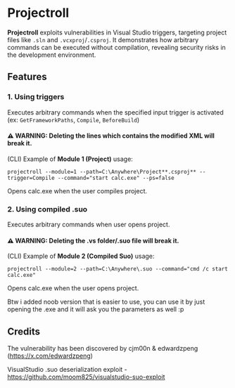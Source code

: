 # Projectroll

**Projectroll** exploits vulnerabilities in Visual Studio triggers, targeting project files like `.sln` and `.vcxproj`/`.csproj`. It demonstrates how arbitrary commands can be executed without compilation, revealing security risks in the development environment.

## Features

### 1. **Using triggers**

Executes arbitrary commands when the specified input trigger is activated (ex: `GetFrameworkPaths`, `Compile`, `BeforeBuild`)

#### ⚠️ WARNING: Deleting the lines which contains the modified XML will break it.

(CLI) Example of **Module 1 (Project)** usage: 
```
projectroll --module=1 --path=C:\Anywhere\Project**.csproj** --trigger=Compile --command="start calc.exe" --ps=false
```
Opens calc.exe when the user compiles project.

### 2. **Using compiled .suo**
Executes arbitrary commands when user opens project.

#### ⚠️ WARNING: Deleting the .vs folder/.suo file will break it.

(CLI) Example of **Module 2 (Compiled Suo)** usage:
```
projectroll --module=2 --path=C:\Anywhere\.suo --command="cmd /c start calc.exe"
```
Opens calc.exe when the user opens project.

Btw i added noob version that is easier to use, you can use it by just opening the .exe and it will ask you the parameters as well :p

## Credits
The vulnerability has been discovered by cjm00n & edwardzpeng (https://x.com/edwardzpeng)

VisualStudio .suo deserialization exploit - https://github.com/moom825/visualstudio-suo-exploit
